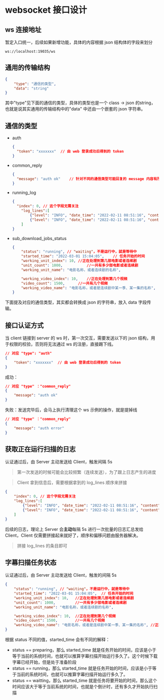 # websocket 接口设计

## ws 连接地址

暂定入口统一，后续如果新增功能，具体的内容根据 json 结构体的字段来划分

`ws://localhost:19035/ws`

## 通用的传输结构

```json
{
	"type": "通信的类型",
	"data": "string"
}
```

其中"type"见下面的通信的类型，具体的类型也是一个 class -> json 的string，也就是说其实通用的传输结构中的"data" 中还由一个嵌套的 json 字符串。

## 通信的类型

* auth

  ```json
  {
  	"token": "xxxxxxx"	// 由 web 登录成功后得到的 token
  }
  ```

* common_reply

  ```json
  {
  	"message": "auth ok"	// 针对不同的通信类型可能回复的 message 内容有所不同，但是至少针对这个通信类型是固定的，一般是用户反馈成功或者失败，无具体的数据
  }
  ```

* running_log

  ```json
  {
  	"index": 0,	// 这个字段无需关注
      "log_lines":[
          {"level": "INFO", "date_time": "2022-02-11 08:51:16", "content": "123"},
          {"level": "INFO", "date_time": "2022-02-11 08:51:16", "content": "456"}
      ]
  }
  ```

* sub_download_jobs_status

  ```json
  {
      "status": "running", // "waiting"，不是运行中，就是等待中
      "started_time": "2022-03-01 15:04:05",	// 任务开始的时间
      "working_unit_index": 10,	//正在处理到第几部电影或者连续剧
      "unit_count": 1000,			//一共有多少部电影或者连续剧
      "working_unit_name": "电影名称，或者连续剧的名称",
  
      "working_video_index": 10,	//正在处理到第几个视频
      "video_count": 1500,		//一共有几个视频
      "working_video_name": "电影名称，或者是连续剧中某一季、某一集的名称",	//正在处理到第几个视频
  }
  ```

下面提及对应的通信类型，其实都会转换成 json 的字符串，放入 data 字段传输。

## 接口认证方式

当 client 链接到 server 的 ws 时，第一次交互，需要发送以下的 json 结构，用于权限的校验，否则将无法通过 ws 的注册，直接踢下线。

```json
// 对应 "type": "auth"
{
	"token": "xxxxxxx"	// 由 web 登录成功后得到的 token
}
```

成功：

```json
// 对应 "type" ："common_reply"
{
	"message": "auth ok"
}
```

失败：发送完毕后，会马上执行清理这个 ws 示例的操作，就是提掉线

```json
// 对应 "type" ："common_reply"
{
	"message": "auth error"
}
```

## 获取正在运行扫描的日志

认证通过后，由 Server 主动发送给 Client，触发间隔 5s

> 第一次发送的时候可能会比较频繁（连续发送），为了跟上日志产生的进度

> Client 拿到信息后，需要根据拿到的 log_lines 顺序来拼接

```json
{
    "index": 0,	// 这个字段无需关注
    "log_lines":[
        {"level": "INFO", "date_time": "2022-02-11 08:51:16", "content": "123"},
        {"level": "INFO", "date_time": "2022-02-11 08:51:16", "content": "456"}
    ]
}
```

后续的日志，理论上 Server 会**主动**每隔 5s 进行一次批量的日志汇总发给 Client，Client 仅需要拼接起来就好了，顺序和偏移问题由服务器解决。

> 拼接 log_lines 的条目即可

## 字幕扫描任务状态

认证通过后，由 Server 主动发送给 Client，触发的间隔 5s

```json
{
    "status": "running", // "waiting"，不是运行中，就是等待中
    "started_time": "2022-03-01 15:04:05",	// 任务开始的时间
    "working_unit_index": 10,	//正在处理到第几部电影或者连续剧
    "unit_count": 1000,			//一共有多少部电影或者连续剧
    "working_unit_name": "电影名称，或者连续剧的名称",

    "working_video_index": 10,	//正在处理到第几个视频
    "video_count": 1500,		//一共有几个视频
    "working_video_name": "电影名称，或者是连续剧中某一季、某一集的名称",	//正在处理到第几个视频
}
```

根据 status 不同的值，started_time 会有不同的解释：

* status == preparing，那么 started_time 就是任务开始的时间，应该是小于等于当前的系统时间，也就可以推算字幕扫描开始运行多久了。这个时候下载字幕已经开始，但是处于准备阶段
* status == running，那么 started_time 就是任务开始的时间，应该是小于等于当前的系统时间，也就可以推算字幕扫描开始运行多久了。
* status == waitting，那么 started_time 就是任务将要开始的时间，那么这个时间应该大于等于当前系统的时间，也就是个倒计时，还有多久才开始执行扫描
